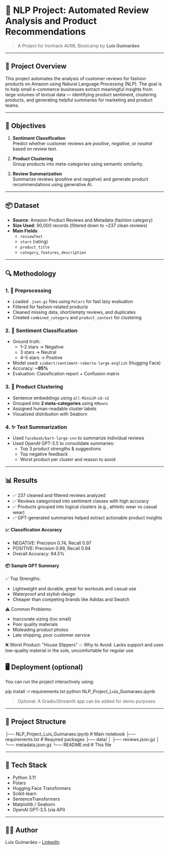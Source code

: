 # 🧠 NLP Project: Automated Review Analysis and Product Recommendations

> A Project for Ironhack AI/ML Bootcamp by **Luis Guimarães**

---

## 📌 Project Overview

This project automates the analysis of customer reviews for fashion products on Amazon using Natural Language Processing (NLP). The goal is to help small e-commerce businesses extract meaningful insights from large volumes of textual data — identifying product sentiment, clustering products, and generating helpful summaries for marketing and product teams.

---

## 🧪 Objectives

1. **Sentiment Classification**  
   Predict whether customer reviews are *positive*, *negative*, or *neutral* based on review text.

2. **Product Clustering**  
   Group products into meta-categories using semantic similarity.

3. **Review Summarization**  
   Summarize reviews (positive and negative) and generate product recommendations using generative AI.

---

## 📦 Dataset

- **Source**: Amazon Product Reviews and Metadata (fashion category)
- **Size Used**: 90,000 records (filtered down to ~237 clean reviews)
- **Main Fields**:  
  - `reviewText`  
  - `stars` (rating)  
  - `product_title`  
  - `category`, `features`, `description`

---

## 🔍 Methodology

### 1. 🔧 Preprocessing
- Loaded `.json.gz` files using `Polars` for fast lazy evaluation
- Filtered for fashion-related products
- Cleaned missing data, short/empty reviews, and duplicates
- Created `combined_category` and `product_context` for clustering

### 2. 🎯 Sentiment Classification
- Ground truth:  
  - 1–2 stars → Negative  
  - 3 stars → Neutral  
  - 4–5 stars → Positive
- Model used: `siebert/sentiment-roberta-large-english` (Hugging Face)
- Accuracy: **~95%**
- Evaluation: Classification report + Confusion matrix

### 3. 🧩 Product Clustering
- Sentence embeddings using `all-MiniLM-L6-v2`
- Grouped into **2 meta-categories** using `KMeans`
- Assigned human-readable cluster labels
- Visualized distribution with Seaborn

### 4. ✨ Text Summarization
- Used `facebook/bart-large-cnn` to summarize individual reviews
- Used OpenAI GPT-3.5 to consolidate summaries:
  - Top 3 product strengths & suggestions
  - Top negative feedback
  - Worst product per cluster and reason to avoid

---

## 📊 Results

- ✅ 237 cleaned and filtered reviews analyzed
- ✅ Reviews categorized into sentiment classes with high accuracy
- ✅ Products grouped into logical clusters (e.g., athletic wear vs casual wear)
- ✅ GPT-generated summaries helped extract actionable product insights

#### 📈 Classification Accuracy

- NEGATIVE: Precision 0.74, Recall 0.97
- POSITIVE: Precision 0.99, Recall 0.94
- Overall Accuracy: 94.5%

#### 📦 Sample GPT Summary

✅ Top Strengths:

* Lightweight and durable, great for workouts and casual use
* Waterproof and stylish design
* Cheaper than competing brands like Adidas and Swatch

⚠ Common Problems:

* Inaccurate sizing (too small)
* Poor quality materials
* Misleading product photos
* Late shipping, poor customer service

❌ Worst Product: "House Slippers"
💥 Why to Avoid:
Lacks support and uses low-quality material in the sole, uncomfortable for regular use

## 🖥️ Deployment (optional)

You can run the project interactively using:

pip install -r requirements.txt
python NLP_Project_Luis_Guimaraes.ipynb

> Optional: A Gradio/Streamlit app can be added for demo purposes

---

## 📁 Project Structure

├── NLP_Project_Luis_Guimaraes.ipynb   # Main notebook
├── requirements.txt                  # Required packages
├── data/
│   ├── reviews.json.gz
│   └── metadata.json.gz
└── README.md                         # This file

---

## 🧰 Tech Stack

* Python 3.11
* Polars
* Hugging Face Transformers
* Scikit-learn
* SentenceTransformers
* Matplotlib / Seaborn
* OpenAI GPT-3.5 (via API)

---

## 👨‍💻 Author

Luis Guimarães – [LinkedIn](https://www.linkedin.com/in/luisguima)


